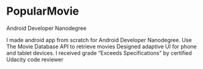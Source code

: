 # PopularMovie
Android Developer Nanodegree

I made android app from scratch for Android Developer Nanodegree. Use The Movie Database API to retrieve movies
Designed adaptive UI for phone and tablet devices. I received grade “Exceeds Specifications” by certified Udacity code reviewer

